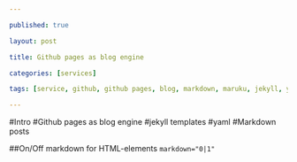 ```yaml
---

published: true

layout: post

title: Github pages as blog engine

categories: [services]

tags: [service, github, github pages, blog, markdown, maruku, jekyll, yaml]

---
```


#Intro
#Github pages as blog engine
#jekyll templates
#yaml
#Markdown posts

[markdown]: http://daringfireball.net/projects/markdown/syntax
            "Markdown syntax"
[maruku]: http://maruku.rubyforge.org/maruku.html
          "Maruku - интерпретатор markdown-разметки"

##On/Off markdown for HTML-elements
`markdown="0|1"`